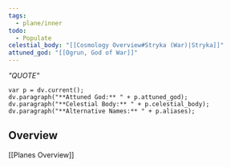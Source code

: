```yaml
---
tags:
  - plane/inner
todo:
  - Populate
celestial_body: "[[Cosmology Overview#Stryka (War)|Stryka]]"
attuned_god: "[[Ogrun, God of War]]"
---
```

*"QUOTE"*
```dataviewjs
var p = dv.current();
dv.paragraph("**Attuned God:** " + p.attuned_god);
dv.paragraph("**Celestial Body:** " + p.celestial_body);
dv.paragraph("**Alternative Names:** " + p.aliases);
```
## Overview

[[Planes Overview]]